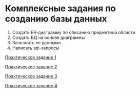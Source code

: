 # Комплексные задания по созданию базы данных

1. Создать ER-диаграмму по описанию предметной области
2. Создать БД на основе диаграммы
3. Заполнить ее данными
4. Написать sql-запросы

[Практическое задание 1](../src/assets/Lab_bd/repare.md)

[Практическое задание 2](../src/assets/Lab_bd/cleaning.md)

[Практическое задание 3](../src/assets/Lab_bd/zoo.md)

[Практическое задание 4](../src/assets/Lab_bd/restaurant.md)
